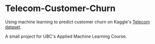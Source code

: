 # Telecom-Customer-Churn
Using machine learning to predict customer churn on Kaggle's [Telecom dataset](https://www.kaggle.com/becksddf/churn-in-telecoms-dataset).

A small project for UBC's Applied Machine Learning Course.
